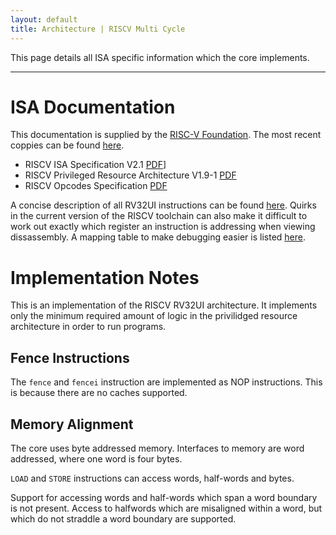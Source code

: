 ```yaml
---
layout: default
title: Architecture | RISCV Multi Cycle
---
```


This page details all ISA specific information which the core implements.

----

# ISA Documentation

This documentation is supplied by the [RISC-V Foundation](https://riscv.org/).
The most recent coppies can be found [here](https://riscv.org/specifications/).

- RISCV ISA Specification V2.1 [PDF](../arch/riscv-spec-v2.1.pdf)]
- RISCV Privileged Resource Architecture V1.9-1 [PDF](../arch/riscv-privileged-v1.9-1.pdf)
- RISCV Opcodes Specification [PDF](../arch/riscv-opcodes.pdf)

A concise description of all RV32UI instructions can be found 
[here](actions.html). Quirks in the current version of the RISCV toolchain
can also make it difficult to work out exactly which register an instruction
is addressing when viewing dissassembly. A mapping table to make debugging
easier is listed [here](registers.html).

# Implementation Notes

This is an implementation of the RISCV RV32UI architecture. It implements
only the minimum required amount of logic in the privilidged resource
architecture in order to run programs.

## Fence Instructions

The `fence` and `fencei` instruction are implemented as NOP instructions. This
is because there are no caches supported.

## Memory Alignment

The core uses byte addressed memory. Interfaces to memory are word addressed,
where one word is four bytes.

`LOAD` and `STORE` instructions can access words, half-words and bytes.

Support for accessing words and half-words which span a word boundary is not
present. Access to halfwords which are misaligned within a word, but which do
not straddle a word boundary are supported.

